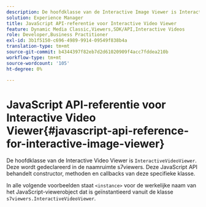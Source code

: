 ```yaml
---
description: De hoofdklasse van de Interactive Image Viewer is InteractiveVideoViewer. Deze wordt gedeclareerd in de naamruimte s7viewers. Deze JavaScript API behandelt constructor, methoden en callbacks van deze specifieke klasse.
solution: Experience Manager
title: JavaScript API-referentie voor Interactive Video Viewer
feature: Dynamic Media Classic,Viewers,SDK/API,Interactive Videos
role: Developer,Business Practitioner
exl-id: 3b1f5150-c696-4989-9914-09549f838b4a
translation-type: tm+mt
source-git-commit: b4344397f82eb7d2d61020909f4acc7fddea210b
workflow-type: tm+mt
source-wordcount: '105'
ht-degree: 0%

---
```


# JavaScript API-referentie voor Interactive Video Viewer{#javascript-api-reference-for-interactive-image-viewer}

De hoofdklasse van de Interactive Video Viewer is `InteractiveVideoViewer`. Deze wordt gedeclareerd in de naamruimte s7viewers. Deze JavaScript API behandelt constructor, methoden en callbacks van deze specifieke klasse.

In alle volgende voorbeelden staat `<instance>` voor de werkelijke naam van het JavaScript-viewerobject dat is geïnstantieerd vanuit de klasse `s7viewers.InteractiveVideoViewer`.

